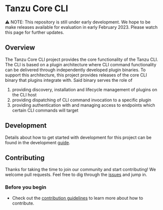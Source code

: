 # Tanzu Core CLI

:warning: NOTE: This repository is still under early development. We hope to be make releases available for evaluation in early February 2023.
Please watch this page for further updates.

## Overview

The Tanzu Core CLI project provides the core functionality of the Tanzu CLI.
The CLI is based on a plugin architecture where CLI command functionality can
be delivered through independently developed plugin binaries.  To support this
architecture, this project provides releases of the core CLI binary that
plugins integrate with. Said binary serves the role of

1. providing discovery, installation and lifecycle management of plugins on the CLI host
1. providing dispatching of CLI command invocation to a specific plugin
1. providing authentication with and managing access to endpoints which certain CLI commands will target

## Development

Details about how to get started with development for this project can be found in the development [guide](docs/dev.md).

## Contributing

Thanks for taking the time to join our community and start contributing! We
welcome pull requests. Feel free to dig through the [issues](https://github.com/vmware-tanzu/tanzu-cli/issues) and jump in.

### Before you begin

* Check out the [contribution guidelines](CONTRIBUTING.md) to learn more about how to contribute.
